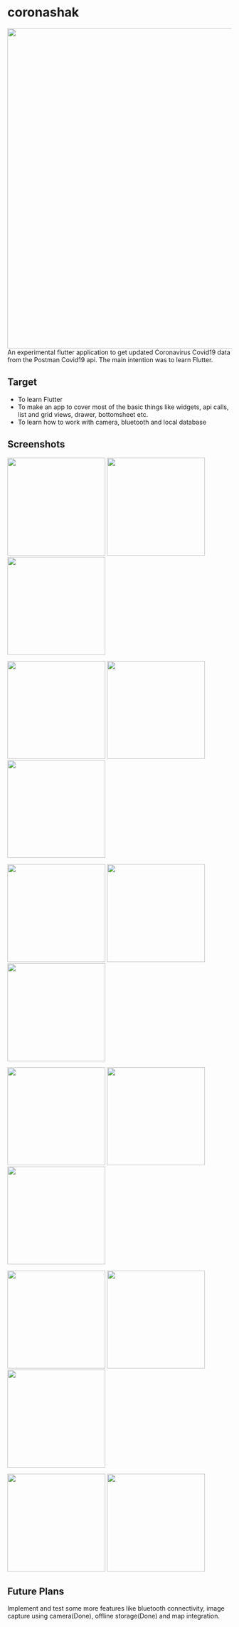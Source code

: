 # coronashak
<img src="screenshots/aboutbg.png" width="720" />
An experimental flutter application to get updated Coronavirus Covid19 data from the Postman Covid19 api. The main intention was to learn Flutter.

## Target
 - To learn Flutter
 - To make an app to cover most of the basic things like widgets, api calls, list and grid views, drawer, bottomsheet etc.
 - To learn how to work with camera, bluetooth and local database
 
 ## Screenshots
 <p float="left">
  <img src="screenshots/1.jpg" width="220" />
  <img src="screenshots/2.jpg" width="220" />
  <img src="screenshots/3.jpg" width="220" />
</p>

 <p float="left">
  <img src="screenshots/4.jpg" width="220" />
  <img src="screenshots/5.jpg" width="220" />
  <img src="screenshots/6.jpg" width="220" />
</p>


 <p float="left">
  <img src="screenshots/7.jpg" width="220" />
  <img src="screenshots/8.jpg" width="220" />
  <img src="screenshots/9.jpg" width="220" />
</p>
 
 <p float="left">
  <img src="screenshots/10.jpg" width="220" />
  <img src="screenshots/11.jpg" width="220" />
  <img src="screenshots/12.jpg" width="220" />
</p>

<p float="left">
  <img src="screenshots/13.jpg" width="220" />
  <img src="screenshots/14.jpg" width="220" />
  <img src="screenshots/15.jpg" width="220" />
</p>

<p float="left">
  <img src="screenshots/16.jpg" width="220" />
  <img src="screenshots/17.jpg" width="220" />
</p>
 
 ## Future Plans
 Implement and test some more features like bluetooth connectivity, image capture using camera(Done), offline storage(Done) and map integration.
